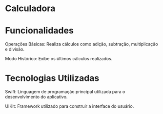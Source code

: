 # Calculadora

# Funcionalidades
Operações Básicas: Realiza cálculos como adição, subtração, multiplicação e divisão.

Modo Histórico: Exibe os últimos cálculos realizados.

# Tecnologias Utilizadas
Swift: Linguagem de programação principal utilizada para o desenvolvimento do aplicativo.

UIKit: Framework utilizado para construir a interface do usuário.


